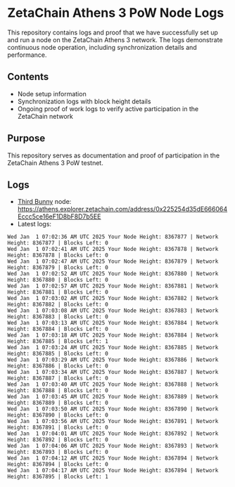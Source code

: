# ZetaChain Athens 3 PoW Node Logs
This repository contains logs and proof that we have successfully set up and run a node on the ZetaChain Athens 3 network. The logs demonstrate continuous node operation, including synchronization details and performance.

## Contents
- Node setup information
- Synchronization logs with block height details
- Ongoing proof of work logs to verify active participation in the ZetaChain network

## Purpose
This repository serves as documentation and proof of participation in the ZetaChain Athens 3 PoW testnet.

## Logs

- [Third Bunny](https://thirdbunny.xyz/) node: https://athens.explorer.zetachain.com/address/0x225254d35dE666064Eccc5ce16eF1D8bF8D7b5EE
- Latest logs:
```
Wed Jan  1 07:02:36 AM UTC 2025 Your Node Height: 8367877 | Network Height: 8367877 | Blocks Left: 0
Wed Jan  1 07:02:41 AM UTC 2025 Your Node Height: 8367878 | Network Height: 8367878 | Blocks Left: 0
Wed Jan  1 07:02:47 AM UTC 2025 Your Node Height: 8367879 | Network Height: 8367879 | Blocks Left: 0
Wed Jan  1 07:02:52 AM UTC 2025 Your Node Height: 8367880 | Network Height: 8367880 | Blocks Left: 0
Wed Jan  1 07:02:57 AM UTC 2025 Your Node Height: 8367881 | Network Height: 8367881 | Blocks Left: 0
Wed Jan  1 07:03:02 AM UTC 2025 Your Node Height: 8367882 | Network Height: 8367882 | Blocks Left: 0
Wed Jan  1 07:03:08 AM UTC 2025 Your Node Height: 8367883 | Network Height: 8367883 | Blocks Left: 0
Wed Jan  1 07:03:13 AM UTC 2025 Your Node Height: 8367884 | Network Height: 8367884 | Blocks Left: 0
Wed Jan  1 07:03:18 AM UTC 2025 Your Node Height: 8367884 | Network Height: 8367885 | Blocks Left: 1
Wed Jan  1 07:03:24 AM UTC 2025 Your Node Height: 8367885 | Network Height: 8367885 | Blocks Left: 0
Wed Jan  1 07:03:29 AM UTC 2025 Your Node Height: 8367886 | Network Height: 8367886 | Blocks Left: 0
Wed Jan  1 07:03:34 AM UTC 2025 Your Node Height: 8367887 | Network Height: 8367887 | Blocks Left: 0
Wed Jan  1 07:03:40 AM UTC 2025 Your Node Height: 8367888 | Network Height: 8367888 | Blocks Left: 0
Wed Jan  1 07:03:45 AM UTC 2025 Your Node Height: 8367889 | Network Height: 8367889 | Blocks Left: 0
Wed Jan  1 07:03:50 AM UTC 2025 Your Node Height: 8367890 | Network Height: 8367890 | Blocks Left: 0
Wed Jan  1 07:03:56 AM UTC 2025 Your Node Height: 8367891 | Network Height: 8367891 | Blocks Left: 0
Wed Jan  1 07:04:01 AM UTC 2025 Your Node Height: 8367892 | Network Height: 8367892 | Blocks Left: 0
Wed Jan  1 07:04:06 AM UTC 2025 Your Node Height: 8367893 | Network Height: 8367893 | Blocks Left: 0
Wed Jan  1 07:04:12 AM UTC 2025 Your Node Height: 8367894 | Network Height: 8367894 | Blocks Left: 0
Wed Jan  1 07:04:17 AM UTC 2025 Your Node Height: 8367894 | Network Height: 8367895 | Blocks Left: 1
```
